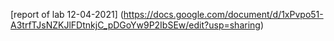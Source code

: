 [report of lab 12-04-2021] (https://docs.google.com/document/d/1xPvpo51-A3trfTJsNZKJlFDtnkjC_pDGoYw9P2IbSEw/edit?usp=sharing)



